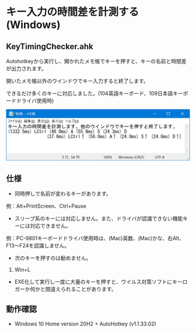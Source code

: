 # キー入力の時間差を計測する (Windows)

## KeyTimingChecker.ahk

Autohotkeyから実行し、開かれたメモ帳でキーを押すと、キーの名前と時間差が出力されます。

開いたメモ帳以外のウインドウでキー入力すると終了します。

できるだけ多くのキーに対応しました。(104英語キーボード、109日本語キーボードドライバ使用時)

![画面サンプル](画面サンプル.png)

## 仕様

* 同時押しで名前が変わるキーがあります。

例：Alt+PrintScreen、Ctrl+Pause

* スリープ系のキーには対応しません。また、ドライバが認識できない機能キーには対応できません。

例：PC-9801キーボードドライバ使用時は、(Mac)英数、(Mac)かな、右Alt、F13〜F24を認識しません。

* 次のキーを押すのは勧めません。

1. Win+L

* EXE化して実行し一度に大量のキーを押すと、ウイルス対策ソフトにキーロガーか何かと間違えられることがあります。

## 動作確認

* Windows 10 Home version 20H2 + AutoHotkey (v1.1.33.02)
